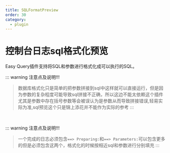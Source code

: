 ```yaml
---
title: SQLFormatPreview
order: 30
category:
  - plugin
---
```


# 控制台日志sql格式化预览

Easy Query插件支持将SQL和参数进行格式化成可以执行的SQL。

::: warning 注意点及说明!!!
> 数据库格式化只是简单的把参数拼接到sql中这样就可以直接运行，但是因为参数的复杂程度可能导致sql拼接不正确，所以这边不能太依赖这个插件尤其是参数中存在括号参数等会被误认为是参数从而导致拼接错误,轻易实际为准,sql预览这个只是锦上添花并不能作为实际的参考
:::

<img :src="$withBase('/images/plugin-sql-format-preview.jpg')">
<img :src="$withBase('/images/plugin-sql-format-preview2.jpg')">



::: warning 注意点及说明!!!
> 一个完成的日志必须包含`==> Preparing:`和`==> Parameters:`可以包含更多的但是必须包含这两个，格式化的时候按相近sql和参数进行分别填充
:::